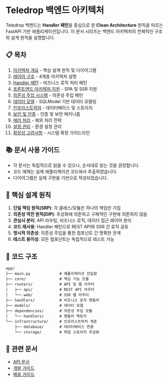 # Teledrop 백엔드 아키텍처

Teledrop 백엔드는 **Handler 패턴**을 중심으로 한 **Clean Architecture** 원칙을 따르는 FastAPI 기반 애플리케이션입니다.
이 문서 시리즈는 백엔드 아키텍처의 전체적인 구조와 설계 원칙을 설명합니다.

## 📋 목차

1. [아키텍처 개요](overview.md) - 핵심 설계 원칙 및 다이어그램
2. [레이어 구조](layers.md) - 4계층 아키텍처 설명
3. [Handler 패턴](handlers.md) - 비즈니스 로직 처리 패턴
4. [프론트엔드 아키텍처 지원](frontend.md) - SPA 및 SSR 지원
5. [의존성 주입 시스템](dependency_injection.md) - 의존성 주입 패턴
6. [데이터 모델](data_models.md) - SQLModel 기반 데이터 모델링
7. [인프라스트럭처](infrastructure.md) - 데이터베이스 및 스토리지
8. [보안 및 인증](security.md) - 인증 및 보안 메커니즘
9. [에러 처리](error_handling.md) - 예외 처리 전략
10. [설정 관리](configuration.md) - 환경 설정 관리
11. [확장성 고려사항](extensibility.md) - 시스템 확장 가이드라인

## 📚 문서 사용 가이드

- 각 문서는 독립적으로 읽을 수 있으나, 순서대로 읽는 것을 권장합니다.
- 코드 예제는 실제 애플리케이션 코드에서 추출하였습니다.
- 다이어그램은 실제 구현을 기반으로 작성되었습니다.

## 🔑 핵심 설계 원칙

1. **단일 책임 원칙(SRP)**: 각 클래스/모듈은 하나의 책임만 가짐
2. **의존성 역전 원칙(DIP)**: 추상화에 의존하고 구체적인 구현에 의존하지 않음
3. **관심사 분리**: API 라우팅, 비즈니스 로직, 데이터 접근 레이어 분리
4. **코드 재사용**: Handler 패턴으로 REST API와 SSR 간 로직 공유
5. **명시적 의존성**: 의존성 주입을 통한 컴포넌트 간 명확한 관계
6. **테스트 용이성**: 모든 컴포넌트는 독립적으로 테스트 가능

## 🧩 코드 구조

```
app/
├── main.py             # 애플리케이션 진입점
├── core/               # 핵심 기능 모듈
├── routers/            # API 및 웹 라우터
│   ├── api/            # REST API 라우터
│   └── web/            # SSR 웹 라우터
├── handlers/           # 비즈니스 로직 핸들러
├── models/             # 데이터 모델
├── dependencies/       # 의존성 주입 모듈
│   └── handlers/       # 핸들러 팩토리
└── infrastructure/     # 인프라스트럭처 계층
    ├── database/       # 데이터베이스 연결
    └── storage/        # 파일 스토리지 추상화
```

## 📄 관련 문서

- [API 문서](../API.md)
- [개발 가이드](../DEVELOPMENT.md)
- [배포 가이드](../DEPLOYMENT.md) 